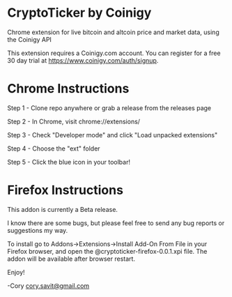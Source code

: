# CryptoTicker by Coinigy
Chrome extension for live bitcoin and altcoin price  and market data, using the Coinigy API

This extension requires a Coinigy.com account. You can register for a free 30 day trial at https://www.coinigy.com/auth/signup.

# Chrome Instructions

Step 1 - Clone repo anywhere or grab a release from the releases page

Step 2 - In Chrome, visit chrome://extensions/

Step 3 - Check "Developer mode" and click "Load unpacked extensions"

Step 4 - Choose the "ext" folder

Step 5 - Click the blue icon in your toolbar!

# Firefox Instructions

This addon is currently a Beta release.

I know there are some bugs, but please feel free to send any bug reports or suggestions my way.

To install go to Addons->Extensions->Install Add-On From File in your Firefox browser, and open the @cryptoticker-firefox-0.0.1.xpi file. The addon will be available after browser restart.

Enjoy!

-Cory cory.savit@gmail.com